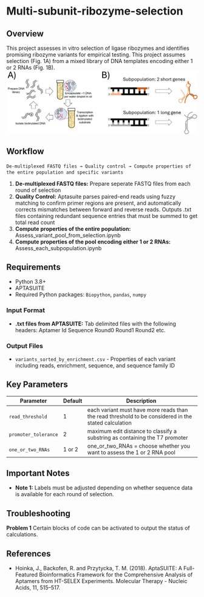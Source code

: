 # Multi-subunit-ribozyme-selection

## Overview
This project assesses in vitro selection of ligase ribozymes and identifies promising ribozyme variants for empirical testing. This project assumes selection (Fig. 1A) from a mixed library of DNA templates encoding either 1 or 2 RNAs (Fig. 1B).
![Introductory_figure](figures/readme_fig.png)

## Workflow

```
De-multiplexed FASTQ files → Quality control → Compute properties of the entire population and specific variants
```


1. **De-multiplexed FASTQ files:** Prepare seperate FASTQ files from each round of selection
2. **Quality Control:** Aptasuite parses paired-end reads using fuzzy matching to confirm primer regions are present, and automatically corrects mismatches between forward and reverse reads. Outputs .txt files containing redundant sequence entries that must be summed to get total read count
3. **Compute properties of the entire population:** Assess_variant_pool_from_selection.ipynb
4. **Compute properties of the pool encoding either 1 or 2 RNAs:** Assess_each_subpopulation.ipynb


## Requirements

- Python 3.8+
- APTASUITE
- Required Python packages: `Biopython`, `pandas`, `numpy`


### Input Format
- **.txt files from APTASUITE:** Tab delimited files with the following headers: Aptamer  Id  Sequence	Round0	Round1	Round2  etc.

### Output Files
- `variants_sorted_by_enrichment.csv` - Properties of each variant including reads, enrichment, sequence, and sequence family ID

## Key Parameters

| Parameter | Default | Description |
|-----------|---------|-------------|
| `read_threshold` | 1 | each variant must have more reads than the read threshold to be considered in the stated calculation |
| `promoter_tolerance` | 2 | maximum edit distance to classify a substring as containing the T7 promoter |
| `one_or_two_RNAs` | 1 or 2 | one_or_two_RNAs = choose whether you want to assess the 1 or 2 RNA pool |


## Important Notes

- **Note 1:** Labels must be adjusted depending on whether sequence data is available for each round of selection.

## Troubleshooting

**Problem 1** Certain blocks of code can be activated to output the status of calculations.


## References

- Hoinka, J., Backofen, R. and Przytycka, T. M. (2018). AptaSUITE: A Full-Featured Bioinformatics Framework for the Comprehensive Analysis of Aptamers from HT-SELEX Experiments. Molecular Therapy - Nucleic Acids, 11, 515–517.
